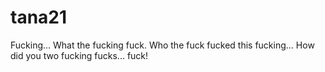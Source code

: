 # tana21
 Fucking... What the fucking fuck. Who the fuck fucked this fucking... How did you two fucking fucks... fuck!
